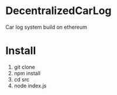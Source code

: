 # DecentralizedCarLog
Car log system build on ethereum

# Install
1. git clone
2. npm install
3. cd src
4. node index.js
